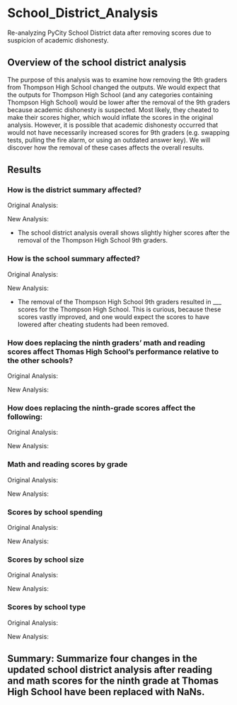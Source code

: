 # School_District_Analysis
Re-analyzing PyCity School District data after removing scores due to suspicion of academic dishonesty.

## Overview of the school district analysis

The purpose of this analysis was to examine how removing the 9th graders from Thompson High School changed the outputs. We would expect that the outputs for Thompson High School (and any categories containing Thompson High School) would be lower after the removal of the 9th graders because academic dishonesty is suspected. Most likely, they cheated to make their scores higher, which would inflate the scores in the original analysis. However, it is possible that academic dishonesty occurred that would not have necessarily increased scores for 9th graders (e.g. swapping tests, pulling the fire alarm, or using an outdated answer key). We will discover how the removal of these cases affects the overall results.

## Results

  ### How is the district summary affected?
  Original Analysis:
  
  New Analysis:
  
  - The school district analysis overall shows slightly higher scores after the removal of the Thompson High School 9th graders.
  
  ### How is the school summary affected?
  
  Original Analysis:
  
  New Analysis:
  
  - The removal of the Thompson High School 9th graders resulted in ___ scores for the Thompson High School. This is curious, because these scores vastly improved, and one would expect the scores to have lowered after cheating students had been removed. 
  
  
  ### How does replacing the ninth graders’ math and reading scores affect Thomas High School’s performance relative to the other schools?
  
  Original Analysis:
  
  New Analysis:
  
  
  ### How does replacing the ninth-grade scores affect the following:
  
  Original Analysis:
  
  New Analysis:
  
  
  ### Math and reading scores by grade
  
  Original Analysis:
  
  New Analysis:


  ### Scores by school spending
  
  Original Analysis:
  
  New Analysis:
  
  
  ### Scores by school size
  
  Original Analysis:
  
  New Analysis:
  
  
  ### Scores by school type
  
  Original Analysis:
  
  New Analysis:



## Summary: Summarize four changes in the updated school district analysis after reading and math scores for the ninth grade at Thomas High School have been replaced with NaNs.

